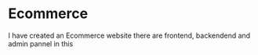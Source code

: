 # Ecommerce
I have created an Ecommerce website there are frontend, backendend and admin pannel in this
